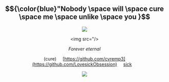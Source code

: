 <div align="center">

## $${\color{blue}"Nobody \space will \space cure \space me \space unlike \space you }$$

<img src="https://github.com/user-attachments/assets/7bb671aa-b25f-48fa-8801-4189b79e2076" />
</p>

<img src="/>
</p>

*Forever eternal*

(cure) &nbsp;&nbsp;&nbsp; [https://github.com/cvremp3](https://github.com/LovesickObsession) &nbsp;&nbsp;&nbsp; [sick](https://forevermortal.atabook.org/) &nbsp;&nbsp;&nbsp; 

<img src="https://github.com/SodanGum/SodanGum/blob/69714c96dcb89dece313976eb353ca33f3f48e0b/tumblr_d77cebbe98daa0b43d399e67ec3cfc07_e4854c3c_400.webp" />
</p>

